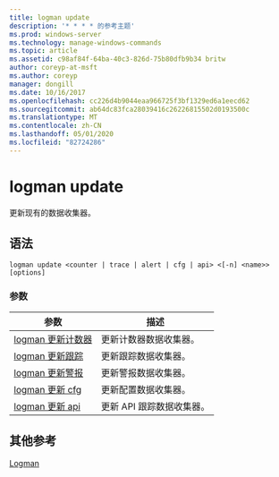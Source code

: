 ```yaml
---
title: logman update
description: '* * * * 的参考主题'
ms.prod: windows-server
ms.technology: manage-windows-commands
ms.topic: article
ms.assetid: c98af84f-64ba-40c3-826d-75b80dfb9b34 britw
author: coreyp-at-msft
ms.author: coreyp
manager: dongill
ms.date: 10/16/2017
ms.openlocfilehash: cc226d4b9044eaa966725f3bf1329ed6a1eecd62
ms.sourcegitcommit: ab64dc83fca28039416c26226815502d0193500c
ms.translationtype: MT
ms.contentlocale: zh-CN
ms.lasthandoff: 05/01/2020
ms.locfileid: "82724286"
---
```

# <a name="logman-update"></a>logman update



更新现有的数据收集器。

## <a name="syntax"></a>语法

```
logman update <counter | trace | alert | cfg | api> <[-n] <name>> [options]
```

### <a name="parameters"></a>参数

|参数|描述|
|---------|-----------|
|[logman 更新计数器](logman-update-counter.md)|更新计数器数据收集器。|
|[logman 更新跟踪](logman-update-trace.md)|更新跟踪数据收集器。|
|[logman 更新警报](logman-update-alert.md)|更新警报数据收集器。|
|[logman 更新 cfg](logman-update-cfg.md)|更新配置数据收集器。|
|[logman 更新 api](logman-update-api.md)|更新 API 跟踪数据收集器。|

## <a name="additional-references"></a>其他参考

[Logman](logman.md)